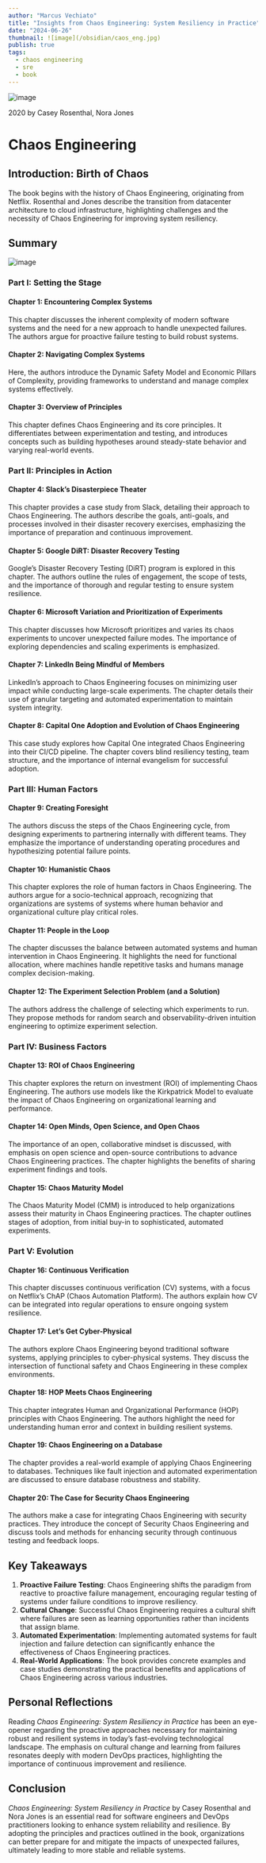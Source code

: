 ```yaml
---
author: "Marcus Vechiato"
title: "Insights from Chaos Engineering: System Resiliency in Practice"
date: "2024-06-26"
thumbnail: ![image](/obsidian/caos_eng.jpg)
publish: true
tags: 
  - chaos engineering
  - sre
  - book
--- 
```


![image](/obsidian/caos_eng.jpg)

2020 by Casey Rosenthal, Nora Jones

# Chaos Engineering

## Introduction: Birth of Chaos

The book begins with the history of Chaos Engineering, originating from Netflix. Rosenthal and Jones describe the transition from datacenter architecture to cloud infrastructure, highlighting challenges and the necessity of Chaos Engineering for improving system resiliency.

## Summary 
![image](/obsidian/mindmap_chaos_eng.png)
### Part I: Setting the Stage

#### Chapter 1: Encountering Complex Systems

This chapter discusses the inherent complexity of modern software systems and the need for a new approach to handle unexpected failures. The authors argue for proactive failure testing to build robust systems.

#### Chapter 2: Navigating Complex Systems

Here, the authors introduce the Dynamic Safety Model and Economic Pillars of Complexity, providing frameworks to understand and manage complex systems effectively.

#### Chapter 3: Overview of Principles

This chapter defines Chaos Engineering and its core principles. It differentiates between experimentation and testing, and introduces concepts such as building hypotheses around steady-state behavior and varying real-world events.

### Part II: Principles in Action

#### Chapter 4: Slack’s Disasterpiece Theater

This chapter provides a case study from Slack, detailing their approach to Chaos Engineering. The authors describe the goals, anti-goals, and processes involved in their disaster recovery exercises, emphasizing the importance of preparation and continuous improvement.

#### Chapter 5: Google DiRT: Disaster Recovery Testing

Google’s Disaster Recovery Testing (DiRT) program is explored in this chapter. The authors outline the rules of engagement, the scope of tests, and the importance of thorough and regular testing to ensure system resilience.

#### Chapter 6: Microsoft Variation and Prioritization of Experiments

This chapter discusses how Microsoft prioritizes and varies its chaos experiments to uncover unexpected failure modes. The importance of exploring dependencies and scaling experiments is emphasized.

#### Chapter 7: LinkedIn Being Mindful of Members

LinkedIn’s approach to Chaos Engineering focuses on minimizing user impact while conducting large-scale experiments. The chapter details their use of granular targeting and automated experimentation to maintain system integrity.

#### Chapter 8: Capital One Adoption and Evolution of Chaos Engineering

This case study explores how Capital One integrated Chaos Engineering into their CI/CD pipeline. The chapter covers blind resiliency testing, team structure, and the importance of internal evangelism for successful adoption.

### Part III: Human Factors

#### Chapter 9: Creating Foresight

The authors discuss the steps of the Chaos Engineering cycle, from designing experiments to partnering internally with different teams. They emphasize the importance of understanding operating procedures and hypothesizing potential failure points.

#### Chapter 10: Humanistic Chaos

This chapter explores the role of human factors in Chaos Engineering. The authors argue for a socio-technical approach, recognizing that organizations are systems of systems where human behavior and organizational culture play critical roles.

#### Chapter 11: People in the Loop

The chapter discusses the balance between automated systems and human intervention in Chaos Engineering. It highlights the need for functional allocation, where machines handle repetitive tasks and humans manage complex decision-making.

#### Chapter 12: The Experiment Selection Problem (and a Solution)

The authors address the challenge of selecting which experiments to run. They propose methods for random search and observability-driven intuition engineering to optimize experiment selection.

### Part IV: Business Factors

#### Chapter 13: ROI of Chaos Engineering

This chapter explores the return on investment (ROI) of implementing Chaos Engineering. The authors use models like the Kirkpatrick Model to evaluate the impact of Chaos Engineering on organizational learning and performance.

#### Chapter 14: Open Minds, Open Science, and Open Chaos

The importance of an open, collaborative mindset is discussed, with emphasis on open science and open-source contributions to advance Chaos Engineering practices. The chapter highlights the benefits of sharing experiment findings and tools.

#### Chapter 15: Chaos Maturity Model

The Chaos Maturity Model (CMM) is introduced to help organizations assess their maturity in Chaos Engineering practices. The chapter outlines stages of adoption, from initial buy-in to sophisticated, automated experiments.

### Part V: Evolution

#### Chapter 16: Continuous Verification

This chapter discusses continuous verification (CV) systems, with a focus on Netflix’s ChAP (Chaos Automation Platform). The authors explain how CV can be integrated into regular operations to ensure ongoing system resilience.

#### Chapter 17: Let’s Get Cyber-Physical

The authors explore Chaos Engineering beyond traditional software systems, applying principles to cyber-physical systems. They discuss the intersection of functional safety and Chaos Engineering in these complex environments.

#### Chapter 18: HOP Meets Chaos Engineering

This chapter integrates Human and Organizational Performance (HOP) principles with Chaos Engineering. The authors highlight the need for understanding human error and context in building resilient systems.

#### Chapter 19: Chaos Engineering on a Database

The chapter provides a real-world example of applying Chaos Engineering to databases. Techniques like fault injection and automated experimentation are discussed to ensure database robustness and stability.

#### Chapter 20: The Case for Security Chaos Engineering

The authors make a case for integrating Chaos Engineering with security practices. They introduce the concept of Security Chaos Engineering and discuss tools and methods for enhancing security through continuous testing and feedback loops.

## Key Takeaways

1. **Proactive Failure Testing**: Chaos Engineering shifts the paradigm from reactive to proactive failure management, encouraging regular testing of systems under failure conditions to improve resiliency.
2. **Cultural Change**: Successful Chaos Engineering requires a cultural shift where failures are seen as learning opportunities rather than incidents that assign blame.
3. **Automated Experimentation**: Implementing automated systems for fault injection and failure detection can significantly enhance the effectiveness of Chaos Engineering practices.
4. **Real-World Applications**: The book provides concrete examples and case studies demonstrating the practical benefits and applications of Chaos Engineering across various industries.

## Personal Reflections

Reading *Chaos Engineering: System Resiliency in Practice* has been an eye-opener regarding the proactive approaches necessary for maintaining robust and resilient systems in today’s fast-evolving technological landscape. The emphasis on cultural change and learning from failures resonates deeply with modern DevOps practices, highlighting the importance of continuous improvement and resilience.

## Conclusion

*Chaos Engineering: System Resiliency in Practice* by Casey Rosenthal and Nora Jones is an essential read for software engineers and DevOps practitioners looking to enhance system reliability and resilience. By adopting the principles and practices outlined in the book, organizations can better prepare for and mitigate the impacts of unexpected failures, ultimately leading to more stable and reliable systems.
